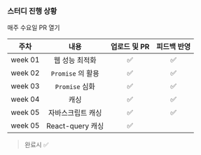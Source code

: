 ### 스터디 진행 상황

매주 수요일 PR 열기

|  주차   |       내용        | 업로드 및 PR | 피드백 반영 |
| :-----: | :---------------: | :----------: | :---------: |
| week 01 |  웹 성능 최적화   |      ✅      |     ✅      |
| week 02 | `Promise` 의 활용 |      ✅      |     ✅      |
| week 03 |  `Promise` 심화   |      ✅      |     ✅      |
| week 04 |       캐싱        |      ✅      |     ✅      |
| week 05 | 자바스크립트 캐싱 |      ✅      |     ✅      |
| week 05 | React-query 캐싱  |      ✅      |             |

> 완료시 ✅
